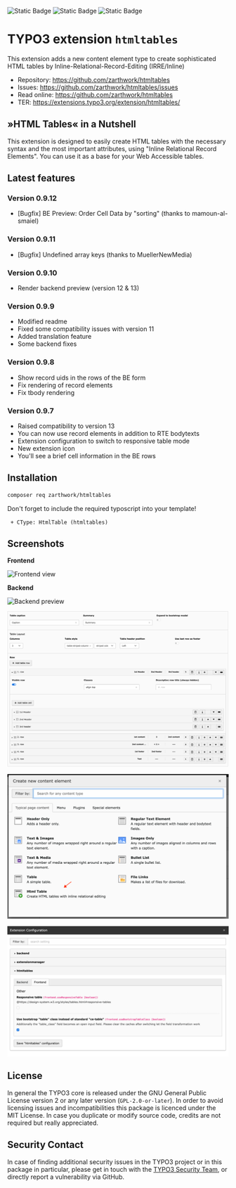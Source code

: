 ![Static Badge](https://img.shields.io/badge/11-%23FF8700?style=for-the-badge&logo=typo3&label=TYPO3&link=https%3A%2F%2Fget.typo3.org%2Fversion%2F11) ![Static Badge](https://img.shields.io/badge/12-%23FF8700?style=for-the-badge&logo=typo3&label=TYPO3&link=https%3A%2F%2Fget.typo3.org%2Fversion%2F12) ![Static Badge](https://img.shields.io/badge/13-%23FF8700?style=for-the-badge&logo=typo3&label=TYPO3&link=https%3A%2F%2Fget.typo3.org%2Fversion%2F13)

TYPO3 extension ``htmltables``
========================================

This extension adds a new content element type to create sophisticated HTML tables by Inline-Relational-Record-Editing (IRRE/Inline)

- Repository:  https://github.com/zarthwork/htmltables
- Issues:      https://github.com/zarthwork/htmltables/issues
- Read online: https://github.com/zarthwork/htmltables
- TER:         https://extensions.typo3.org/extension/htmltables/

## »HTML Tables« in a Nutshell

This extension is designed to easily create HTML tables with the necessary syntax and the most important attributes, using "Inline Relational Record Elements". You can use it as a base for your Web Accessible tables.

## Latest features

### Version 0.9.12
- [Bugfix] BE Preview: Order Cell Data by "sorting" (thanks to mamoun-al-smaiel)

### Version 0.9.11
- [Bugfix] Undefined array keys (thanks to MuellerNewMedia)

### Version 0.9.10
- Render backend preview (version 12 & 13)

### Version 0.9.9
- Modified readme
- Fixed some compatibility issues with version 11
- Added translation feature
- Some backend fixes

### Version 0.9.8
- Show record uids in the rows of the BE form
- Fix rendering of record elements
- Fix tbody rendering

### Version 0.9.7
- Raised compatibility to version 13
- You can now use record elements in addition to RTE bodytexts
- Extension configuration to switch to responsive table mode
- New extension icon
- You'll see a brief cell information in the BE rows

## Installation

```bash
composer req zarthwork/htmltables
```

Don't forget to include the required typoscript into your template!

```
 + CType: HtmlTable (htmltables)
```

## Screenshots

**Frontend**

![Frontend view](https://raw.githubusercontent.com/zarthwork/htmltables/master/Documentation/Images/frontend-example.png)

**Backend**

![Backend preview](https://raw.githubusercontent.com/zarthwork/htmltables/master/Documentation/Images/backend-preview.png)

![Backend view](https://raw.githubusercontent.com/zarthwork/htmltables/master/Documentation/Images/backend-example_4.png)

![Backend wizard](https://raw.githubusercontent.com/zarthwork/htmltables/master/Documentation/Images/backend-wizard.png)

![Backend extension conf](https://raw.githubusercontent.com/zarthwork/htmltables/master/Documentation/Images/system_extconf.png)

## License

In general the TYPO3 core is released under the GNU General Public License version
2 or any later version (`GPL-2.0-or-later`). In order to avoid licensing issues and
incompatibilities this package is licenced under the MIT License. In case  you
duplicate or modify source code, credits are not required but really appreciated.

## Security Contact

In case of finding additional security issues in the TYPO3 project or in this package in particular,
please get in touch with the [TYPO3 Security Team](mailto:security@typo3.org), or directly
report a vulnerability via GitHub.
